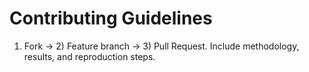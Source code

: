 # Contributing Guidelines
1) Fork → 2) Feature branch → 3) Pull Request.
Include methodology, results, and reproduction steps.
